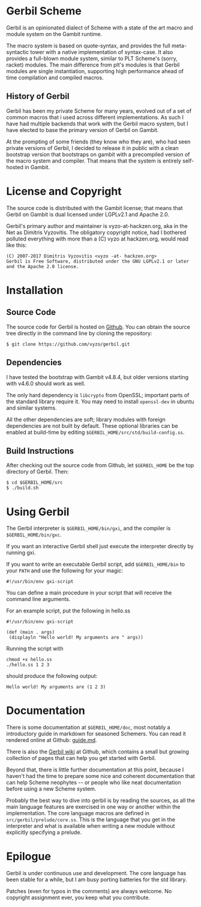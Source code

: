# Gerbil Scheme

Gerbil is an opinionated dialect of Scheme with a state of the
art macro and module system on the Gambit runtime. 

The macro system is based on quote-syntax, and provides the full
meta-syntactic tower with a native implementation of syntax-case.
It also provides a full-blown module system, similar to PLT Scheme's
(sorry, racket) modules. The main difference from plt's modules is that
Gerbil modules are single instantiation, supporting high performance ahead
of time compilation and compiled macros.

## History of Gerbil
Gerbil has been my private Scheme for many years, evolved out of a set
of common macros that i used across different implementations. As such
I have had multiple backends that work with the Gerbil macro system, but I
have elected to base the primary version of Gerbil on Gambit.

At the prompting of some friends (they know who they are), who
had seen private versions of Gerbil, I decided to release it in public
with a clean bootstrap version that bootstraps on gambit with a precompiled
version of the macro system and compiler.
That means that the system is entirely self-hosted in Gambit.

# License and Copyright

The source code is distributed with the Gambit license; that means
that Gerbil on Gambit is dual licensed under LGPLv2.1 and Apache 2.0.

Gerbil's primary author and maintainer is vyzo-at-hackzen.org, aka in
the Net as Dimitris Vyzovitis. The obligatory copyright notice, had I
bothered polluted everything with more than a (C) vyzo at hackzen.org,
would read like this:

```
(C) 2007-2017 Dimitris Vyzovitis <vyzo -at- hackzen.org>
Gerbil is Free Software, distributed under the GNU LGPLv2.1 or later
and the Apache 2.0 license.
```

# Installation
## Source Code
The source code for Gerbil is hosted on [Github](https://github.com/vyzo/gerbil).
You can obtain the source tree directly in the command line by cloning
the repository:
```
$ git clone https://github.com/vyzo/gerbil.git
```

## Dependencies
I have tested the bootstrap with Gambit v4.8.4, but older versions
starting with v4.6.0 should work as well.

The only hard dependency is `libcrypto` from OpenSSL; important parts
of the standard library require it. You may need to install `openssl-dev`
in ubuntu and similar systems.

All the other dependencies are soft; library modules with foreign
dependencies are not built by default. These optional libraries can
be enabled at build-time by editing `$GERBIL_HOME/src/std/build-config.ss`.

## Build Instructions
After checking out the source code from Github, let `$GERBIL_HOME` be
the top directory of Gerbil.
Then:
```
$ cd $GERBIL_HOME/src
$ ./build.sh
```

# Using Gerbil
The Gerbil interpreter is `$GERBIL_HOME/bin/gxi`, and the compiler is
`$GERBIL_HOME/bin/gxc`.

If you want an interactive Gerbil shell just execute the interpreter
directly by running gxi.

If you want to write an executable Gerbil script, add `$GERBIL_HOME/bin`
to your `PATH` and use the following for your magic:
```
#!/usr/bin/env gxi-script
```

You can define a main procedure in your script that will receive
the command line arguments.

For an example script, put the following in hello.ss
```
#!/usr/bin/env gxi-script

(def (main . args)
 (displayln "Hello world! My arguments are " args))
```

Running the script with
```
chmod +x hello.ss
./hello.ss 1 2 3
```

should produce the following output:
```
Hello world! My arguments are (1 2 3)
```

# Documentation

There is some documentation at `$GERBIL_HOME/doc`, most notably
a introductory guide in markdown for seasoned Schemers.
You can read it rendered online at Github:
[guide.md](https://github.com/vyzo/gerbil/blob/master/doc/guide.md).

There is also the [Gerbil wiki](https://github.com/vyzo/gerbil/wiki) at Github, 
which contains a small but growing collection of pages that can help you
get started with Gerbil.

Beyond that, there is little further documentation at this point,
because I haven't had the time to prepare some nice and coherent
documentation that can help Scheme neophytes -- or people who like
neat documentation before using a new Scheme system.

Probably the best way to dive into gerbil is by reading the sources,
as all the main language features are exercised in one way or another
within the implementation.
The core language macros are defined in `src/gerbil/prelude/core.ss`.
This is the language that you get in the interpreter and what is available
when writing a new module without explicitly specifying a prelude.

# Epilogue

Gerbil is under continuous use and development.
The core language has been stable for a while, but I am busy porting
batteries for the std library.

Patches (even for typos in the comments) are always welcome.
No copyright assignment ever, you keep what you contribute.

